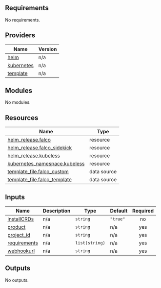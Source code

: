 ## Requirements

No requirements.

## Providers

| Name | Version |
|------|---------|
| <a name="provider_helm"></a> [helm](#provider\_helm) | n/a |
| <a name="provider_kubernetes"></a> [kubernetes](#provider\_kubernetes) | n/a |
| <a name="provider_template"></a> [template](#provider\_template) | n/a |

## Modules

No modules.

## Resources

| Name | Type |
|------|------|
| [helm_release.falco](https://registry.terraform.io/providers/hashicorp/helm/latest/docs/resources/release) | resource |
| [helm_release.falco_sidekick](https://registry.terraform.io/providers/hashicorp/helm/latest/docs/resources/release) | resource |
| [helm_release.kubeless](https://registry.terraform.io/providers/hashicorp/helm/latest/docs/resources/release) | resource |
| [kubernetes_namespace.kubeless](https://registry.terraform.io/providers/hashicorp/kubernetes/latest/docs/resources/namespace) | resource |
| [template_file.falco_custom](https://registry.terraform.io/providers/hashicorp/template/latest/docs/data-sources/file) | data source |
| [template_file.falco_template](https://registry.terraform.io/providers/hashicorp/template/latest/docs/data-sources/file) | data source |

## Inputs

| Name | Description | Type | Default | Required |
|------|-------------|------|---------|:--------:|
| <a name="input_installCRDs"></a> [installCRDs](#input\_installCRDs) | n/a | `string` | `"true"` | no |
| <a name="input_product"></a> [product](#input\_product) | n/a | `string` | n/a | yes |
| <a name="input_project_id"></a> [project\_id](#input\_project\_id) | n/a | `string` | n/a | yes |
| <a name="input_requirements"></a> [requirements](#input\_requirements) | n/a | `list(string)` | n/a | yes |
| <a name="input_webhookurl"></a> [webhookurl](#input\_webhookurl) | n/a | `string` | n/a | yes |

## Outputs

No outputs.
